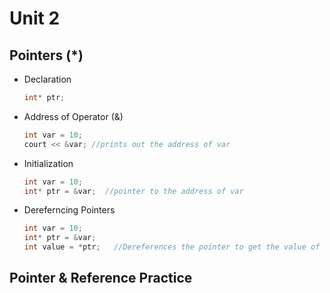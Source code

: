 # Unit 2 

## Pointers (*)
- Declaration
  ```cpp
  int* ptr;
  ```
- Address of Operator (&)
  ```cpp
  int var = 10;
  court << &var; //prints out the address of var
  ```
- Initialization
  ```cpp
  int var = 10;
  int* ptr = &var;  //pointer to the address of var
  ```
- Dereferncing Pointers
  ```cpp
  int var = 10;
  int* ptr = &var;
  int value = *ptr;   //Dereferences the pointer to get the value of var
  ```

  
## Pointer & Reference Practice
